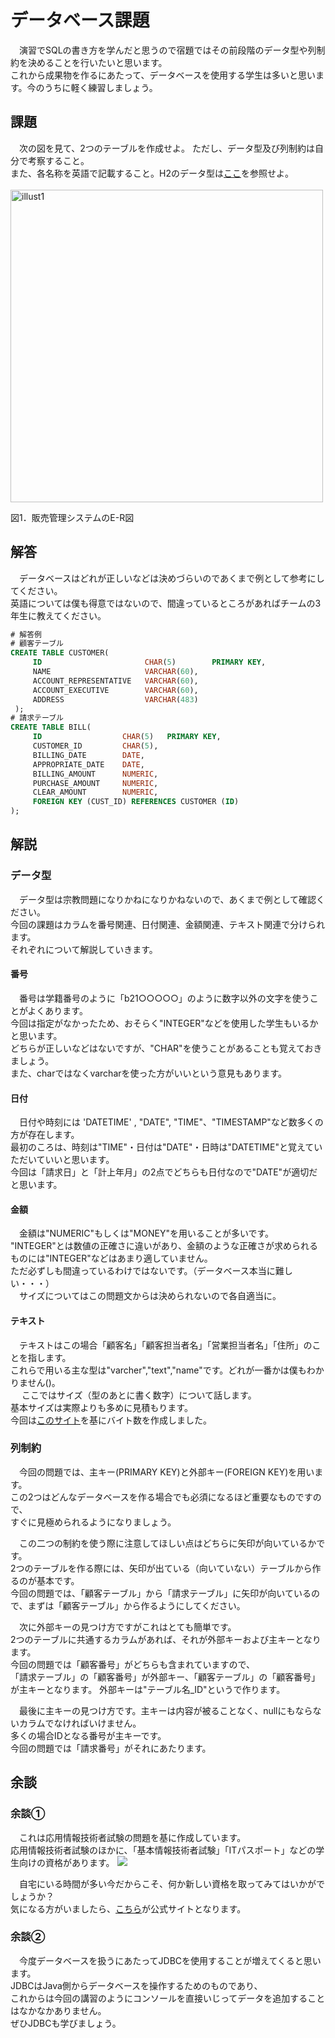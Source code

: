 # データベース課題

　演習でSQLの書き方を学んだと思うので宿題ではその前段階のデータ型や列制約を決めることを行いたいと思います。  
これから成果物を作るにあたって、データベースを使用する学生は多いと思います。今のうちに軽く練習しましょう。

## 課題

　次の図を見て、2つのテーブルを作成せよ。
ただし、データ型及び列制約は自分で考察すること。  
また、各名称を英語で記載すること。H2のデータ型は[ここ](http://www.h2database.com/html/datatypes.html)を参照せよ。  
<br>
<img width="500" alt="illust1" src="https://github.com/Cist-ProjectMember/ProjectMemberDocuments/blob/master/2020s/supplement/database/image/%E5%9B%B310%20(2).png">

図1．販売管理システムのE-R図

## 解答

　データベースはどれが正しいなどは決めづらいのであくまで例として参考にしてください。  
英語については僕も得意ではないので、間違っているところがあればチームの3年生に教えてください。  
```sql
# 解答例
# 顧客テーブル
CREATE TABLE CUSTOMER(
     ID                       CHAR(5)        PRIMARY KEY,
     NAME                     VARCHAR(60),
     ACCOUNT_REPRESENTATIVE   VARCHAR(60),
     ACCOUNT_EXECUTIVE        VARCHAR(60),
     ADDRESS                  VARCHAR(483)
 );
# 請求テーブル
CREATE TABLE BILL(
     ID                  CHAR(5)   PRIMARY KEY,
     CUSTOMER_ID         CHAR(5),
     BILLING_DATE        DATE,
     APPROPRIATE_DATE    DATE,
     BILLING_AMOUNT      NUMERIC,
     PURCHASE_AMOUNT     NUMERIC,
     CLEAR_AMOUNT        NUMERIC,
     FOREIGN KEY (CUST_ID) REFERENCES CUSTOMER (ID)
);
```

## 解説 

### データ型

　データ型は宗教問題になりかねになりかねないので、あくまで例として確認ください。  
今回の課題はカラムを番号関連、日付関連、金額関連、テキスト関連で分けられます。  
それぞれについて解説していきます。

#### 番号

　番号は学籍番号のように「b21○○○○○」のように数字以外の文字を使うことがよくあります。  
今回は指定がなかったため、おそらく"INTEGER"などを使用した学生もいるかと思います。  
どちらが正しいなどはないですが、"CHAR"を使うことがあることも覚えておきましょう。  
また、charではなくvarcharを使った方がいいという意見もあります。

#### 日付

　日付や時刻には 'DATETIME' , "DATE", "TIME"、"TIMESTAMP"など数多くの方が存在します。  
最初のころは、時刻は"TIME"・日付は"DATE"・日時は"DATETIME"と覚えていただいていいと思います。  
今回は「請求日」と「計上年月」の2点でどちらも日付なので"DATE"が適切だと思います。  

#### 金額

　金額は"NUMERIC"もしくは"MONEY"を用いることが多いです。  
"INTEGER"とは数値の正確さに違いがあり、金額のような正確さが求められるものには"INTEGER"などはあまり適していません。  
ただ必ずしも間違っているわけではないです。（データベース本当に難しい・・・）  
　サイズについてはこの問題文からは決められないので各自適当に。  

#### テキスト

　テキストはこの場合「顧客名」「顧客担当者名」「営業担当者名」「住所」のことを指します。  
これらで用いる主な型は"varcher","text","name"です。どれが一番かは僕もわかりません()。  
　
 ここではサイズ（型のあとに書く数字）について話します。  
基本サイズは実際よりも多めに見積もります。  
今回は[このサイト](https://kyogom.com/tech/design/maxlength/)を基にバイト数を作成しました。  

### 列制約

　今回の問題では、主キー(PRIMARY KEY)と外部キー(FOREIGN KEY)を用います。  
この2つはどんなデータベースを作る場合でも必須になるほど重要なものですので、  
すぐに見極められるようになりましょう。  

　この二つの制約を使う際に注意してほしい点はどちらに矢印が向いているかです。  
2つのテーブルを作る際には、矢印が出ている（向いていない）テーブルから作るのが基本です。  
今回の問題では、「顧客テーブル」から「請求テーブル」に矢印が向いているので、まずは「顧客テーブル」から作るようにしてください。  

　次に外部キーの見つけ方ですがこれはとても簡単です。  
2つのテーブルに共通するカラムがあれば、それが外部キーおよび主キーとなります。  
今回の問題では「顧客番号」がどちらも含まれていますので、  
「請求テーブル」の「顧客番号」が外部キー、「顧客テーブル」の「顧客番号」が主キーとなります。
外部キーは"テーブル名_ID"というで作ります。  

　最後に主キーの見つけ方です。主キーは内容が被ることなく、nullにもならないカラムでなければいけません。  
 多くの場合IDとなる番号が主キーです。  
今回の問題では「請求番号」がそれにあたります。  

## 余談
### 余談①

　これは応用情報技術者試験の問題を基に作成しています。  
応用情報技術者試験のほかに、「基本情報技術者試験」「ITパスポート」などの学生向けの資格があります。
[![](https://github.com/Cist-ProjectMember/ProjectMemberDocuments/blob/master/2020s/supplement/database/image/%E5%9B%B311.png)](https://www.jitec.ipa.go.jp/1_11seido/seido_gaiyo.html)  

　自宅にいる時間が多い今だからこそ、何か新しい資格を取ってみてはいかがでしょうか？  
気になる方がいましたら、[こちら](https://www.jitec.ipa.go.jp/1_11seido/seido_gaiyo.html)が公式サイトとなります。

### 余談②

　今度データベースを扱うにあたってJDBCを使用することが増えてくると思います。  
JDBCはJava側からデータベースを操作するためのものであり、  
これからは今回の講習のようにコンソールを直接いじってデータを追加することはなかなかありません。  
ぜひJDBCも学びましょう。
